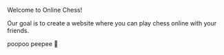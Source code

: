 Welcome to Online Chess!

Our goal is to create a website where you can play chess online with your friends.

poopoo peepee
💩
